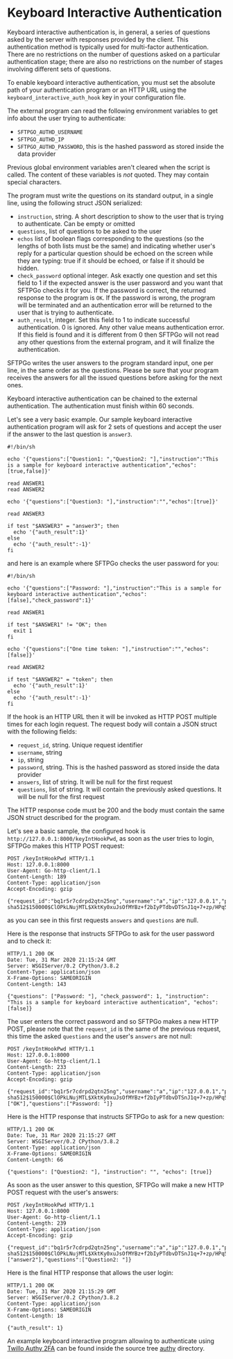 # Keyboard Interactive Authentication

Keyboard interactive authentication is, in general, a series of questions asked by the server with responses provided by the client.
This authentication method is typically used for multi-factor authentication.
There are no restrictions on the number of questions asked on a particular authentication stage; there are also no restrictions on the number of stages involving different sets of questions.

To enable keyboard interactive authentication, you must set the absolute path of your authentication program or an HTTP URL using the  `keyboard_interactive_auth_hook` key in your configuration file.

The external program can read the following environment variables to get info about the user trying to authenticate:

- `SFTPGO_AUTHD_USERNAME`
- `SFTPGO_AUTHD_IP`
- `SFTPGO_AUTHD_PASSWORD`, this is the hashed password as stored inside the data provider

Previous global environment variables aren't cleared when the script is called. The content of these variables is _not_ quoted. They may contain special characters.

The program must write the questions on its standard output, in a single line, using the following struct JSON serialized:

- `instruction`, string. A short description to show to the user that is trying to authenticate. Can be empty or omitted
- `questions`, list of questions to be asked to the user
- `echos` list of boolean flags corresponding to the questions (so the lengths of both lists must be the same) and indicating whether user's reply for a particular question should be echoed on the screen while they are typing: true if it should be echoed, or false if it should be hidden.
- `check_password` optional integer. Ask exactly one question and set this field to 1 if the expected answer is the user password and you want that SFTPGo checks it for you. If the password is correct, the returned response to the program is `OK`. If the password is wrong, the program will be terminated and an authentication error will be returned to the user that is trying to authenticate.
- `auth_result`, integer. Set this field to 1 to indicate successful authentication. 0 is ignored. Any other value means authentication error. If this field is found and it is different from 0 then SFTPGo will not read any other questions from the external program, and it will finalize the authentication.

SFTPGo writes the user answers to the program standard input, one per line, in the same order as the questions.
Please be sure that your program receives the answers for all the issued questions before asking for the next ones.

Keyboard interactive authentication can be chained to the external authentication.
The authentication must finish within 60 seconds.

Let's see a very basic example. Our sample keyboard interactive authentication program will ask for 2 sets of questions and accept the user if the answer to the last question is `answer3`.

```shell
#!/bin/sh

echo '{"questions":["Question1: ","Question2: "],"instruction":"This is a sample for keyboard interactive authentication","echos":[true,false]}'

read ANSWER1
read ANSWER2

echo '{"questions":["Question3: "],"instruction":"","echos":[true]}'

read ANSWER3

if test "$ANSWER3" = "answer3"; then
  echo '{"auth_result":1}'
else
  echo '{"auth_result":-1}'
fi
```

and here is an example where SFTPGo checks the user password for you:

```shell
#!/bin/sh

echo '{"questions":["Password: "],"instruction":"This is a sample for keyboard interactive authentication","echos":[false],"check_password":1}'

read ANSWER1

if test "$ANSWER1" != "OK"; then
  exit 1
fi

echo '{"questions":["One time token: "],"instruction":"","echos":[false]}'

read ANSWER2

if test "$ANSWER2" = "token"; then
  echo '{"auth_result":1}'
else
  echo '{"auth_result":-1}'
fi
```

If the hook is an HTTP URL then it will be invoked as HTTP POST multiple times for each login request.
The request body will contain a JSON struct with the following fields:

- `request_id`, string. Unique request identifier
- `username`, string
- `ip`, string
- `password`, string. This is the hashed password as stored inside the data provider
- `answers`, list of string. It will be null for the first request
- `questions`, list of string. It will contain the previously asked questions. It will be null for the first request

The HTTP response code must be 200 and the body must contain the same JSON struct described for the program.

Let's see a basic sample, the configured hook is `http://127.0.0.1:8000/keyIntHookPwd`, as soon as the user tries to login, SFTPGo makes this HTTP POST request:

```shell
POST /keyIntHookPwd HTTP/1.1
Host: 127.0.0.1:8000
User-Agent: Go-http-client/1.1
Content-Length: 189
Content-Type: application/json
Accept-Encoding: gzip

{"request_id":"bq1r5r7cdrpd2qtn25ng","username":"a","ip":"127.0.0.1","password":"$pbkdf2-sha512$150000$ClOPkLNujMTL$XktKy0xuJsOfMYBz+f2bIyPTdbvDTSnJ1q+7+zp/HPq5Qojwp6kcpSIiVHiwvbi8P6HFXI/D3UJv9BLcnQFqPA=="}
```

as you can see in this first requests `answers` and `questions` are null.

Here is the response that instructs SFTPGo to ask for the user password and to check it:

```shell
HTTP/1.1 200 OK
Date: Tue, 31 Mar 2020 21:15:24 GMT
Server: WSGIServer/0.2 CPython/3.8.2
Content-Type: application/json
X-Frame-Options: SAMEORIGIN
Content-Length: 143

{"questions": ["Password: "], "check_password": 1, "instruction": "This is a sample for keyboard interactive authentication", "echos": [false]}
```

The user enters the correct password and so SFTPGo makes a new HTTP POST, please note that the `request_id` is the same of the previous request, this time the asked `questions` and the user's `answers` are not null:

```shell
POST /keyIntHookPwd HTTP/1.1
Host: 127.0.0.1:8000
User-Agent: Go-http-client/1.1
Content-Length: 233
Content-Type: application/json
Accept-Encoding: gzip

{"request_id":"bq1r5r7cdrpd2qtn25ng","username":"a","ip":"127.0.0.1","password":"$pbkdf2-sha512$150000$ClOPkLNujMTL$XktKy0xuJsOfMYBz+f2bIyPTdbvDTSnJ1q+7+zp/HPq5Qojwp6kcpSIiVHiwvbi8P6HFXI/D3UJv9BLcnQFqPA==","answers":["OK"],"questions":["Password: "]}
```

Here is the HTTP response that instructs SFTPGo to ask for a new question:

```shell
HTTP/1.1 200 OK
Date: Tue, 31 Mar 2020 21:15:27 GMT
Server: WSGIServer/0.2 CPython/3.8.2
Content-Type: application/json
X-Frame-Options: SAMEORIGIN
Content-Length: 66

{"questions": ["Question2: "], "instruction": "", "echos": [true]}
```

As soon as the user answer to this question, SFTPGo will make a new HTTP POST request with the user's answers:

```shell
POST /keyIntHookPwd HTTP/1.1
Host: 127.0.0.1:8000
User-Agent: Go-http-client/1.1
Content-Length: 239
Content-Type: application/json
Accept-Encoding: gzip

{"request_id":"bq1r5r7cdrpd2qtn25ng","username":"a","ip":"127.0.0.1","password":"$pbkdf2-sha512$150000$ClOPkLNujMTL$XktKy0xuJsOfMYBz+f2bIyPTdbvDTSnJ1q+7+zp/HPq5Qojwp6kcpSIiVHiwvbi8P6HFXI/D3UJv9BLcnQFqPA==","answers":["answer2"],"questions":["Question2: "]}
```

Here is the final HTTP response that allows the user login:

```shell
HTTP/1.1 200 OK
Date: Tue, 31 Mar 2020 21:15:29 GMT
Server: WSGIServer/0.2 CPython/3.8.2
Content-Type: application/json
X-Frame-Options: SAMEORIGIN
Content-Length: 18

{"auth_result": 1}
```

An example keyboard interactive program allowing to authenticate using [Twillo Authy 2FA](https://www.twilio.com/docs/authy) can be found inside the source tree [authy](../examples/OTP/authy) directory.

